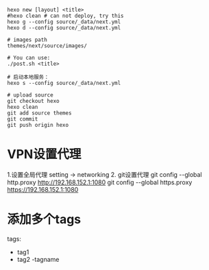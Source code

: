 ```shell
hexo new [layout] <title>
#hexo clean # can not deploy, try this
hexo g --config source/_data/next.yml
hexo d --config source/_data/next.yml

# images path
themes/next/source/images/

# You can use:
./post.sh <title>

# 启动本地服务：
hexo s --config source/_data/next.yml

# upload source 
git checkout hexo
hexo clean
git add source themes
git commit
git push origin hexo
```
# VPN设置代理
1.设置全局代理 setting -> networking
2. git设置代理
git config --global http.proxy http://192.168.152.1:1080
git config --global https.proxy https://192.168.152.1:1080

# 添加多个tags
tags:
  - tag1
  - tag2
<tab>-<space>tagname
